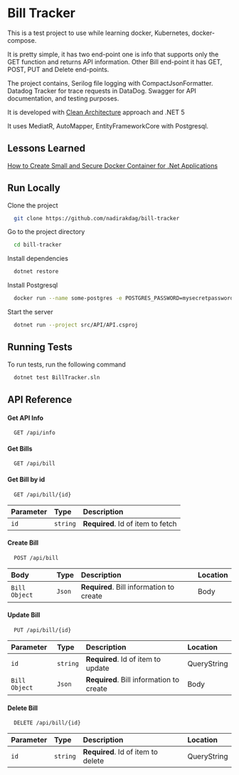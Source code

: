 
# Bill Tracker

This is a test project to use while learning docker, Kubernetes, docker-compose.

It is pretty simple, it has two end-point one is info that supports only the GET function and returns API information. 
Other Bill end-point it has GET, POST, PUT and Delete end-points.

The project contains, Serilog file logging with CompactJsonFormatter. 
Datadog Tracker for trace requests in DataDog.
Swagger for API documentation, and testing purposes.

It is developed with [Clean Architecture](https://github.com/jasontaylordev/CleanArchitecture)
 approach and .NET 5

It uses MediatR, AutoMapper, EntityFrameworkCore with Postgresql.

## Lessons Learned

[How to Create Small and Secure Docker Container for .Net Applications](CREATE-SMALL-AND-SECURE-CONTAINERS.md)

## Run Locally

Clone the project

```bash
  git clone https://github.com/nadirakdag/bill-tracker
```

Go to the project directory

```bash
  cd bill-tracker
```

Install dependencies

```bash
  dotnet restore
```

Install Postgresql

```bash
  docker run --name some-postgres -e POSTGRES_PASSWORD=mysecretpassword -p 5432:5432 -d postgres
```

Start the server

```bash
  dotnet run --project src/API/API.csproj
```
  
## Running Tests

To run tests, run the following command

```bash
  dotnet test BillTracker.sln
```

  
## API Reference

#### Get API Info

```http
  GET /api/info
```

#### Get Bills 

```http
  GET /api/bill
```

#### Get Bill by id

```http
  GET /api/bill/{id}
```

| Parameter | Type     | Description                       |
| :-------- | :------- | :-------------------------------- |
| `id`      | `string` | **Required**. Id of item to fetch |


#### Create Bill

```http
  POST /api/bill
```

| Body | Type     | Description                       | Location |
| :-------- | :------- | :-------------------------------- | :------ |
| `Bill Object` | `Json` | **Required**. Bill information to create | Body |


#### Update Bill

```http
  PUT /api/bill/{id}
```
| Parameter | Type     | Description                       | Location |
| :-------- | :------- | :-------------------------------- | :------ |
| `id`      | `string` | **Required**. Id of item to update | QueryString |
| `Bill Object` | `Json` | **Required**. Bill information to create | Body |

#### Delete Bill

```http
  DELETE /api/bill/{id}
```

| Parameter | Type     | Description                       | Location |
| :-------- | :------- | :-------------------------------- | :------  |
| `id`      | `string` | **Required**. Id of item to delete | QueryString |

 
